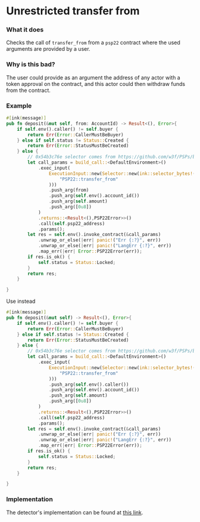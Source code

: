 # Unrestricted transfer from

### What it does
Checks the call of `transfer_from` from a `psp22` contract where the used arguments are provided by a user.


### Why is this bad?
The user could provide as an argument the address of any actor with a token approval on the contract, and this actor could then withdraw funds from the contract.

### Example

```rust
#[ink(message)]
pub fn deposit(&mut self, from: AccountId) -> Result<(), Error>{
    if self.env().caller() != self.buyer {
        return Err(Error::CallerMustBeBuyer)
    } else if self.status != Status::Created {
        return Err(Error::StatusMustBeCreated)
    } else {
        // 0x54b3c76e selector comes from https://github.com/w3f/PSPs/blob/master/PSPs/psp-22.md
        let call_params = build_call::<DefaultEnvironment>()
            .exec_input(
                ExecutionInput::new(Selector::new(ink::selector_bytes!(
                    "PSP22::transfer_from"
                )))
                .push_arg(from)
                .push_arg(self.env().account_id())
                .push_arg(self.amount)
                .push_arg([0u8])
            )
            .returns::<Result<(),PSP22Error>>()
            .call(self.psp22_address)
            .params();
        let res = self.env().invoke_contract(&call_params)
            .unwrap_or_else(|err| panic!("Err {:?}", err))
            .unwrap_or_else(|err| panic!("LangErr {:?}", err))
            .map_err(|err| Error::PSP22Error(err));
        if res.is_ok() {
            self.status = Status::Locked;
        }
        return res;
    }

}
```
Use instead

```rust
#[ink(message)]
pub fn deposit(&mut self) -> Result<(), Error>{
    if self.env().caller() != self.buyer {
        return Err(Error::CallerMustBeBuyer)
    } else if self.status != Status::Created {
        return Err(Error::StatusMustBeCreated)
    } else {
        // 0x54b3c76e selector comes from https://github.com/w3f/PSPs/blob/master/PSPs/psp-22.md
        let call_params = build_call::<DefaultEnvironment>()
            .exec_input(
                ExecutionInput::new(Selector::new(ink::selector_bytes!(
                    "PSP22::transfer_from"
                )))
                .push_arg(self.env().caller())
                .push_arg(self.env().account_id())
                .push_arg(self.amount)
                .push_arg([0u8])
            )
            .returns::<Result<(),PSP22Error>>()
            .call(self.psp22_address)
            .params();
        let res = self.env().invoke_contract(&call_params)
            .unwrap_or_else(|err| panic!("Err {:?}", err))
            .unwrap_or_else(|err| panic!("LangErr {:?}", err))
            .map_err(|err| Error::PSP22Error(err));
        if res.is_ok() {
            self.status = Status::Locked;
        }
        return res;
    }

}
```

### Implementation

The detector's implementation can be found at [this link](https://github.com/CoinFabrik/scout/tree/main/detectors/unrestricted-transfer-from).
